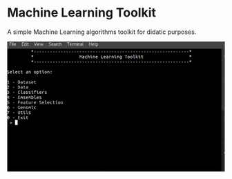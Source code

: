 # Machine Learning Toolkit
A simple Machine Learning algorithms toolkit for didatic purposes.

<p align="center">
  <img src="screen.png" width="600"/>
</p>
